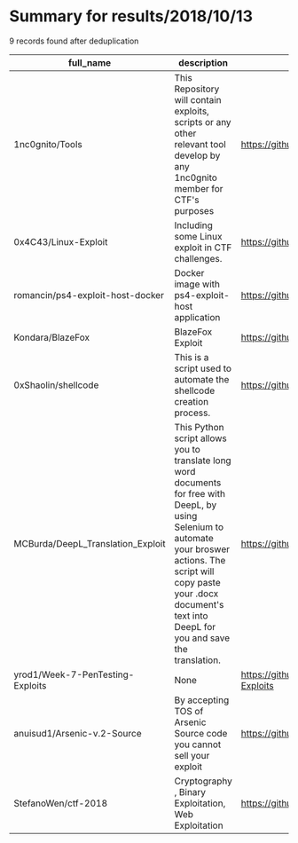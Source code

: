 
# Summary for results/2018/10/13
    
9 records found after deduplication

| full_name | description | html_url | matched_list | matched_count | pushed_at | size | stargazers_count | language | forks_count |
|-----------------------------------|--------------------------------------------------------------------------------------------------------------------------------------------------------------------------------------------------------------------------------------------|------------------------------------------------------|----------------|-----------------|---------------------------|--------|--------------------|------------|---------------|
| 1nc0gnito/Tools | This Repository will contain exploits, scripts or any other relevant tool develop by any 1nc0gnito member for CTF's purposes | https://github.com/1nc0gnito/Tools | ['exploit'] | 1 | 2018-10-13 18:52:23+00:00 | 32 | 1 | Python | 0 |
| 0x4C43/Linux-Exploit | Including some Linux exploit in CTF challenges. | https://github.com/0x4C43/Linux-Exploit | ['exploit'] | 1 | 2018-10-13 11:35:04+00:00 | 2258 | 0 | Python | 0 |
| romancin/ps4-exploit-host-docker | Docker image with ps4-exploit-host application | https://github.com/romancin/ps4-exploit-host-docker | ['exploit'] | 1 | 2018-10-13 07:15:18+00:00 | 5 | 5 | Dockerfile | 4 |
| Kondara/BlazeFox | BlazeFox Exploit | https://github.com/Kondara/BlazeFox | ['exploit'] | 1 | 2018-10-13 04:28:01+00:00 | 9 | 19 | JavaScript | 5 |
| 0xShaolin/shellcode | This is a script used to automate the shellcode creation process. | https://github.com/0xShaolin/shellcode | ['shellcode'] | 1 | 2018-10-13 18:20:01+00:00 | 3 | 1 | Python | 0 |
| MCBurda/DeepL_Translation_Exploit | This Python script allows you to translate long word documents for free with DeepL, by using Selenium to automate your broswer actions. The script will copy paste your .docx document's text into DeepL for you and save the translation. | https://github.com/MCBurda/DeepL_Translation_Exploit | ['exploit'] | 1 | 2018-10-13 18:23:17+00:00 | 7 | 2 | Python | 2 |
| yrod1/Week-7-PenTesting-Exploits | None | https://github.com/yrod1/Week-7-PenTesting-Exploits | ['exploit'] | 1 | 2018-10-13 20:07:00+00:00 | 835 | 0 | | 0 |
| anuisud1/Arsenic-v.2-Source | By accepting TOS of Arsenic Source code you cannot sell your exploit | https://github.com/anuisud1/Arsenic-v.2-Source | ['exploit'] | 1 | 2018-10-13 21:35:58+00:00 | 0 | 0 | | 0 |
| StefanoWen/ctf-2018 | Cryptography , Binary Exploitation, Web Exploitation | https://github.com/StefanoWen/ctf-2018 | ['exploit'] | 1 | 2018-10-13 15:50:56+00:00 | 38146 | 0 | Assembly | 1 |
